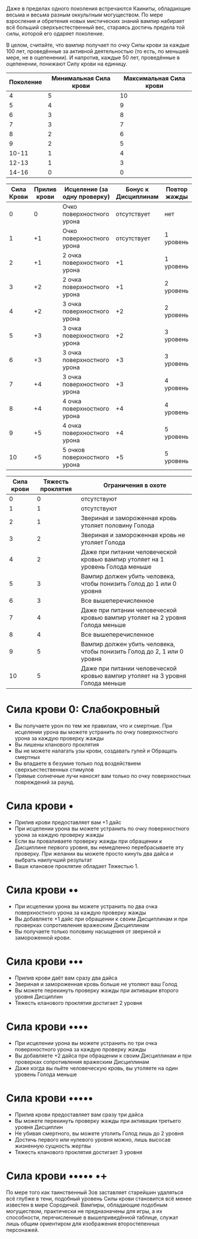 Даже в пределах одного поколения встречаются Каиниты, обладающие весьма и весьма разным оккультным могуществом. По мере взросления и обретения новых мистических знаний вампир набирает всё больший сверхъестественный вес, стараясь достичь предела той силы, которой его одаряет поколение. 

В целом, считайте, что вампир получает по очку Силы крови за каждые 100 лет, проведённые за активной деятельностью (то есть, по меньшей мере, не в оцепенении). И напротив, каждые 50 лет, проведённые в оцепенении, понижают Силу крови на единицу.

| Поколение | Минимальная Сила крови | Максимальная Сила крови |
| --------- | ---------------------- | ----------------------- |
| 4         | 5                      | 10                      |
| 5         | 4                      | 9                       |
| 6         | 3                      | 8                       |
| 7         | 3                      | 7                       |
| 8         | 2                      | 6                       |
| 9         | 2                      | 5                       |
| 10-11     | 1                      | 4                       |
| 12-13     | 1                      | 3                       |
| 14-16     | 0                      | 0                        |

| Сила Крови | Прилив крови | Исцеление (за одну проверку) | Бонус к Дисциплинам | Повтор жажды |
| ---------- | ------------ | ---------------------------- | ------------------- | ------------ |
| 0          | 0            | Очко поверхностного урона    | отсутствует         | нет          |
| 1          | +1           | Очко поверхностного урона    | отсутствует         | 1 уровень    |
| 2          | +1           | 2 очка поверхностного урона  | +1                  | 1 уровень    |
| 3          | +2           | 2 очка поверхностного урона  | +1                  | 2 уровень    |
| 4          | +2           | 3 очка поверхностного урона  | +2                  | 2 уровень    |
| 5          | +3           | 3 очка поверхностного урона  | +2                  | 3 уровень    |
| 6          | +3           | 3 очка поверхностного урона  | +3                  | 3 уровень    |
| 7          | +4           | 3 очка поверхностного урона  | +3                  | 4 уровень    |
| 8          | +4           | 4 очка поверхностного урона  | +4                  | 4 уровень    |
| 9          | +5           | 4 очка поверхностного урона  | +4                  | 5 уровень    |
| 10         | +5           | 5 очков поверхностного урона | +5                  | 5 уровень             |

| Сила крови | Тяжесть проклятия | Ограничения в охоте                                                            |
| ---------- | ----------------- | ------------------------------------------------------------------------------ |
| 0          | 0                 | отсутствуют                                                                    |
| 1          | 1                 | отсутствуют                                                                    |
| 2          | 1                 | Звериная и замороженная кровь утоляет половину Голода                          |
| 3          | 2                 | Звериная и замороженная кровь не утоляет Голода                                |
| 4          | 2                 | Даже при питании человеческой кровью вампир утоляет на 1 уровень Голода меньше |
| 5          | 3                 | Вампир должен убить человека, чтобы понизить Голод до 1 или 0 уровня           |
| 6          | 3                 | Все вышеперечисленное                                                          |
| 7          | 4                 | Даже при питании человеческой кровью вампир утоляет на 2 уровня Голода меньше  |
| 8          | 4                 | Все вышеперечисленное                                                          |
| 9          | 5                 | Вампир должен убить человека, чтобы понизить Голод до 2, 1 или 0 уровня        |
| 10         | 5                 | Даже при питании человеческой кровью вампир утоляет на 3 уровня Голода меньше                                                                               |

# Сила крови 0: Слабокровный

- Вы получаете урон по тем же правилам, что и смертные. При исцелении урона вы можете устранить по очку поверхностного урона за каждую проверку жажды
- Вы лишены кланового проклятия
- Вы не можете налагать узы крови, создавать гулей и Обращать смертных
- Вы впадаете в безумие только под воздействием сверхъестественных стимулов
- Прямые солнечные лучи наносят вам только по очку поверхностных повреждений за раунд.

# Сила крови •

- Прилив крови предоставляет вам +1 дайс
- При исцелении урона вы можете устранить по очку поверхностного урона за каждую проверку жажды
- Если вы проваливаете проверку жажды при обращении к Дисциплине первого уровня, вы немедленно перебрасываете эту проверку. При желании вы можете просто кинуть два дайса и выбрать наилучший результат
- Ваше клановое проклятие обладает Тяжестью 1.

# Сила крови ••

- При исцелении урона вы можете устранить по два очка поверхностного урона за каждую проверку жажды
- Вы добавляете +1 дайс при обращении к своим Дисциплинам и при проверках сопротивления вражеским Дисциплинам
- Вы получаете только половину насыщения от звериной и замороженной крови.

# Сила крови •••

- Прилив крови даёт вам сразу два дайса
- Звериная и замороженная кровь больше не утоляют ваш Голод
- Вы можете перекинуть проверку жажды при активации второго уровня Дисциплин
- Тяжесть кланового проклятия достигает 2 уровня

# Сила крови ••••

- При исцелении урона вы можете устранить по три очка поверхностного урона за каждую проверку жажды
- Вы добавляете +2 дайса при обращении к своим Дисциплинам и при проверках сопротивления вражеским Дисциплинам
- Даже когда вы пьёте человеческую кровь, вы утоляете на один уровень Голода меньше

# Сила крови •••••

- Прилив крови предоставляет вам сразу три дайса
- Вы можете перекинуть проверку жажды при активации третьего уровня Дисциплин
- Не убивая смертного, вы можете утолить Голод лишь до 2 уровня
- Достичь первого или нулевого уровня можно, лишь высосав жизненную сущность жертвы
- Тяжесть кланового проклятия достигает 3 уровня

# Сила крови ••••• •+ 
По мере того как таинственный Зов заставляет старейшин удаляться всё глубже в тени, подобный уровень Силы крови становится всё менее известен в мире Сородичей. Вампиры, обладающие подобным могуществом, практически не предназначены для игры, а их способности, перечисленные в вышеприведённой таблице, служат лишь общим ориентиром для изображения второстепенных персонажей.